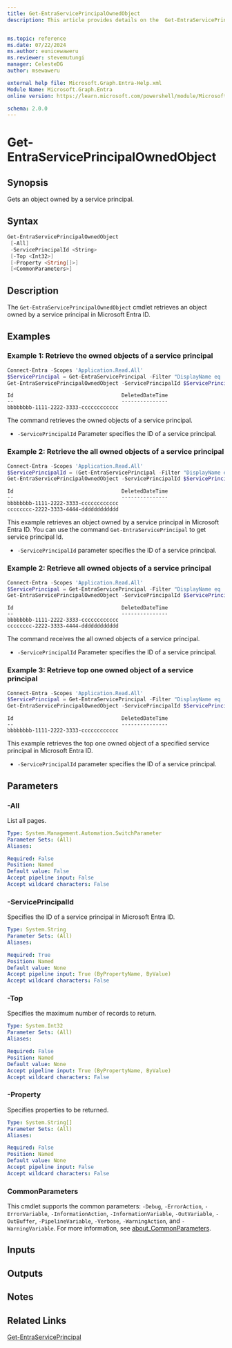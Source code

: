 ```yaml
---
title: Get-EntraServicePrincipalOwnedObject
description: This article provides details on the  Get-EntraServicePrincipalOwnedObject Command.


ms.topic: reference
ms.date: 07/22/2024
ms.author: eunicewaweru
ms.reviewer: stevemutungi
manager: CelesteDG
author: msewaweru

external help file: Microsoft.Graph.Entra-Help.xml
Module Name: Microsoft.Graph.Entra
online version: https://learn.microsoft.com/powershell/module/Microsoft.Graph.Entra/Get-EntraServicePrincipalOwnedObject

schema: 2.0.0
---
```


# Get-EntraServicePrincipalOwnedObject

## Synopsis

Gets an object owned by a service principal.

## Syntax

```powershell
Get-EntraServicePrincipalOwnedObject
 [-All]
 -ServicePrincipalId <String>
 [-Top <Int32>]
 [-Property <String[]>]
 [<CommonParameters>]
```

## Description

The `Get-EntraServicePrincipalOwnedObject` cmdlet retrieves an object owned by a service principal in Microsoft Entra ID.

## Examples

### Example 1: Retrieve the owned objects of a service principal

```powershell
Connect-Entra -Scopes 'Application.Read.All'
$ServicePrincipal = Get-EntraServicePrincipal -Filter "DisplayName eq '<service-principal-display-name>'"
Get-EntraServicePrincipalOwnedObject -ServicePrincipalId $ServicePrincipal.ObjectId
```

```Output
Id                                   DeletedDateTime
--                                   ---------------
bbbbbbbb-1111-2222-3333-cccccccccccc
```

The command retrieves the owned objects of a service principal.

- `-ServicePrincipalId` Parameter specifies the ID of a service principal.

### Example 2: Retrieve the all owned objects of a service principal

```powershell
Connect-Entra -Scopes 'Application.Read.All'
$ServicePrincipalId = (Get-EntraServicePrincipal -Filter "DisplayName eq '<user-display-name>'").ObjectId
Get-EntraServicePrincipalOwnedObject -ServicePrincipalId $ServicePrincipalId -All
```

```Output
Id                                   DeletedDateTime
--                                   ---------------
bbbbbbbb-1111-2222-3333-cccccccccccc
cccccccc-2222-3333-4444-dddddddddddd
```

This example retrieves an object owned by a service principal in Microsoft Entra ID. You can use the command `Get-EntraServicePrincipal` to get service principal Id.

- `-ServicePrincipalId` parameter specifies the ID of a service principal.

### Example 2: Retrieve all owned objects of a service principal

```powershell
Connect-Entra -Scopes 'Application.Read.All'
$ServicePrincipal = Get-EntraServicePrincipal -Filter "DisplayName eq '<service-principal-display-name>'"
Get-EntraServicePrincipalOwnedObject -ServicePrincipalId $ServicePrincipal.ObjectId -All 
```

```Output
Id                                   DeletedDateTime
--                                   ---------------
bbbbbbbb-1111-2222-3333-cccccccccccc
cccccccc-2222-3333-4444-dddddddddddd
```

The command receives the all owned objects of a service principal.

- `-ServicePrincipalId` Parameter specifies the ID of a service principal.

### Example 3: Retrieve top one owned object of a service principal

```powershell
Connect-Entra -Scopes 'Application.Read.All'
$ServicePrincipal = Get-EntraServicePrincipal -Filter "DisplayName eq '<service-principal-display-name>'"
Get-EntraServicePrincipalOwnedObject -ServicePrincipalId $ServicePrincipal.ObjectId -Top 1
```

```Output
Id                                   DeletedDateTime
--                                   ---------------
bbbbbbbb-1111-2222-3333-cccccccccccc
```

This example retrieves the top one owned object of a specified service principal in Microsoft Entra ID.

- `-ServicePrincipalId` parameter specifies the ID of a service principal.

## Parameters

### -All

List all pages.

```yaml
Type: System.Management.Automation.SwitchParameter
Parameter Sets: (All)
Aliases:

Required: False
Position: Named
Default value: False
Accept pipeline input: False
Accept wildcard characters: False
```

### -ServicePrincipalId

Specifies the ID of a service principal in Microsoft Entra ID.

```yaml
Type: System.String
Parameter Sets: (All)
Aliases:

Required: True
Position: Named
Default value: None
Accept pipeline input: True (ByPropertyName, ByValue)
Accept wildcard characters: False
```

### -Top

Specifies the maximum number of records to return.

```yaml
Type: System.Int32
Parameter Sets: (All)
Aliases:

Required: False
Position: Named
Default value: None
Accept pipeline input: True (ByPropertyName, ByValue)
Accept wildcard characters: False
```

### -Property

Specifies properties to be returned.

```yaml
Type: System.String[]
Parameter Sets: (All)
Aliases:

Required: False
Position: Named
Default value: None
Accept pipeline input: False
Accept wildcard characters: False
```

### CommonParameters

This cmdlet supports the common parameters: `-Debug`, `-ErrorAction`, `-ErrorVariable`, `-InformationAction`, `-InformationVariable`, `-OutVariable`, `-OutBuffer`, `-PipelineVariable`, `-Verbose`, `-WarningAction`, and `-WarningVariable`. For more information, see [about_CommonParameters](https://go.microsoft.com/fwlink/?LinkID=113216).

## Inputs

## Outputs

## Notes

## Related Links

[Get-EntraServicePrincipal](Get-EntraServicePrincipal.md)
